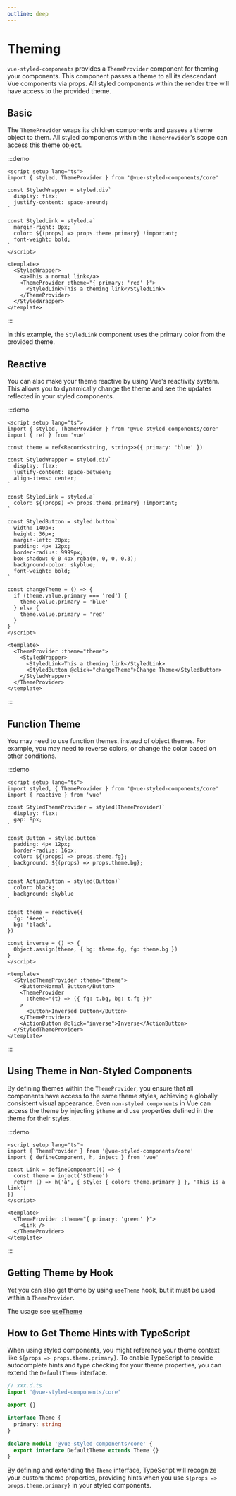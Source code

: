 ```yaml
---
outline: deep
---
```


# Theming

`vue-styled-components` provides a `ThemeProvider` component for theming your components. This component passes a theme
to all its descendant Vue components via props. All styled components within the render tree will have access to the
provided theme.

## Basic

The `ThemeProvider` wraps its children components and passes a theme object to them. All styled components within
the `ThemeProvider`'s scope can access this theme object.

:::demo

```vue
<script setup lang="ts">
import { styled, ThemeProvider } from '@vue-styled-components/core'

const StyledWrapper = styled.div`
  display: flex;
  justify-content: space-around;
`

const StyledLink = styled.a`
  margin-right: 8px;
  color: ${(props) => props.theme.primary} !important;
  font-weight: bold;
`
</script>

<template>
  <StyledWrapper>
    <a>This a normal link</a>
    <ThemeProvider :theme="{ primary: 'red' }">
      <StyledLink>This a theming link</StyledLink>
    </ThemeProvider>
  </StyledWrapper>
</template>
```

:::

In this example, the `StyledLink` component uses the primary color from the provided theme.

## Reactive

You can also make your theme reactive by using Vue's reactivity system. This allows you to dynamically change the theme
and see the updates reflected in your styled components.

:::demo

```vue
<script setup lang="ts">
import { styled, ThemeProvider } from '@vue-styled-components/core'
import { ref } from 'vue'

const theme = ref<Record<string, string>>({ primary: 'blue' })

const StyledWrapper = styled.div`
  display: flex;
  justify-content: space-between;
  align-items: center;
`

const StyledLink = styled.a`
  color: ${(props) => props.theme.primary} !important;
`

const StyledButton = styled.button`
  width: 140px;
  height: 36px;
  margin-left: 20px;
  padding: 4px 12px;
  border-radius: 9999px;
  box-shadow: 0 0 4px rgba(0, 0, 0, 0.3);
  background-color: skyblue;
  font-weight: bold;
`

const changeTheme = () => {
  if (theme.value.primary === 'red') {
    theme.value.primary = 'blue'
  } else {
    theme.value.primary = 'red'
  }
}
</script>

<template>
  <ThemeProvider :theme="theme">
    <StyledWrapper>
      <StyledLink>This a theming link</StyledLink>
      <StyledButton @click="changeTheme">Change Theme</StyledButton>
    </StyledWrapper>
  </ThemeProvider>
</template>
```
:::

## Function Theme

You may need to use function themes, instead of object themes. For example, you may need to reverse colors, or change the color based on other conditions.

:::demo
```vue
<script setup lang="ts">
import styled, { ThemeProvider } from '@vue-styled-components/core'
import { reactive } from 'vue'

const StyledThemeProvider = styled(ThemeProvider)`
  display: flex;
  gap: 8px;
`

const Button = styled.button`
  padding: 4px 12px;
  border-radius: 16px;
  color: ${(props) => props.theme.fg};
  background: ${(props) => props.theme.bg};
`

const ActionButton = styled(Button)`
  color: black;
  background: skyblue
`

const theme = reactive({
  fg: '#eee',
  bg: 'black',
})

const inverse = () => {
  Object.assign(theme, { bg: theme.fg, fg: theme.bg })
}
</script>

<template>
  <StyledThemeProvider :theme="theme">
    <Button>Normal Button</Button>
    <ThemeProvider
      :theme="(t) => ({ fg: t.bg, bg: t.fg })"
    >
      <Button>Inversed Button</Button>
    </ThemeProvider>
    <ActionButton @click="inverse">Inverse</ActionButton>
  </StyledThemeProvider>
</template>
```
:::

## Using Theme in Non-Styled Components

By defining themes within the `ThemeProvider`, you ensure that all components have access to the
same theme styles, achieving
a globally consistent visual appearance. Even `non-styled components` in Vue can access the theme by injecting `$theme`
and use properties defined in the theme for their styles.

:::demo

```vue
<script setup lang="ts">
import { ThemeProvider } from '@vue-styled-components/core'
import { defineComponent, h, inject } from 'vue'

const Link = defineComponent(() => {
  const theme = inject('$theme')
  return () => h('a', { style: { color: theme.primary } }, 'This is a link')
})
</script>

<template>
  <ThemeProvider :theme="{ primary: 'green' }">
    <Link />
  </ThemeProvider>
</template>
```

:::

## Getting Theme by Hook

Yet you can also get theme by using `useTheme` hook, but it must be used within a `ThemeProvider`.

The usage see [useTheme](/guide/api/hook)

## How to Get Theme Hints with TypeScript

When using styled components, you might reference your theme context like `${props => props.theme.primary}`. To enable TypeScript to provide autocomplete hints and type checking for your theme properties, you can extend the `DefaultTheme` interface.

```ts
// xxx.d.ts
import '@vue-styled-components/core'

export {}

interface Theme {
  primary: string
}

declare module '@vue-styled-components/core' {
  export interface DefaultTheme extends Theme {}
}
```

By defining and extending the `Theme` interface, TypeScript will recognize your custom theme properties, providing hints when you use `${props => props.theme.primary}` in your styled components.
